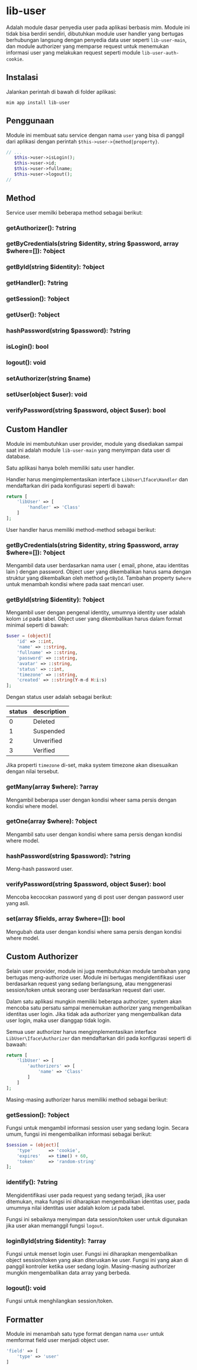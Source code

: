 # lib-user

Adalah module dasar penyedia user pada aplikasi berbasis mim. Module ini tidak
bisa berdiri sendiri, dibutuhkan module user handler yang bertugas berhubungan
langsung dengan penyedia data user seperti `lib-user-main`, dan module authorizer
yang memparse request untuk menemukan informasi user yang melakukan request seperti
module `lib-user-auth-cookie`.

## Instalasi

Jalankan perintah di bawah di folder aplikasi:

```
mim app install lib-user
```

## Penggunaan

Module ini membuat satu service dengan nama `user` yang bisa di panggil dari
aplikasi dengan perintah `$this->user->{method|property}`.

```php
// ...
   $this->user->isLogin();
   $this->user->id;
   $this->user->fullname;
   $this->user->logout();
//
```

## Method

Service user memilki beberapa method sebagai berikut:

### getAuthorizer(): ?string
### getByCredentials(string $identity, string $password, array $where=[]): ?object
### getById(string $identity): ?object
### getHandler(): ?string
### getSession(): ?object
### getUser(): ?object
### hashPassword(string $password): ?string
### isLogin(): bool
### logout(): void
### setAuthorizer(string $name)
### setUser(object $user): void
### verifyPassword(string $password, object $user): bool

## Custom Handler

Module ini membutuhkan user provider, module yang disediakan sampai saat ini adalah
module `lib-user-main` yang menyimpan data user di database.

Satu aplikasi hanya boleh memiliki satu user handler.

Handler harus mengimplementasikan interface `LibUser\Iface\Handler` dan mendaftarkan diri
pada konfigurasi seperti di bawah:

```php
return [
    'libUser' => [
        'handler' => 'Class'
    ]
];
```

User handler harus memiliki method-method sebagai berikut:

### getByCredentials(string $identity, string $password, array $where=[]): ?object

Mengambil data user berdasarkan nama user ( email, phone, atau identitas lain ) dengan
password. Object user yang dikembalikan harus sama dengan struktur yang dikembalkan oleh
method `getById`. Tambahan property `$where` untuk menambah kondisi where pada saat mencari
user.

### getById(string $identity): ?object

Mengambil user dengan pengenal identity, umumnya identity user adalah kolom `id` pada tabel.
Object user yang dikembalikan harus dalam format minimal seperti di bawah:

```php
$user = (object)[
    'id' => ::int,
    'name' => ::string,
    'fullname' => ::string,
    'password' => ::string,
    'avatar' => ::string,
    'status' => ::int,
    'timezone' => ::string,
    'created' => ::string(Y-m-d H:i:s)
];
```

Dengan status user adalah sebagai berikut:

status | description
-------|-------------
0      | Deleted
1      | Suspended
2      | Unverified
3      | Verified

Jika properti `timezone` di-set, maka system timezone akan disesuaikan dengan nilai tersebut.

### getMany(array $where): ?array

Mengambil beberapa user dengan kondisi wheer sama persis dengan kondisi where model.

### getOne(array $where): ?object

Mengambil satu user dengan kondisi where sama persis dengan kondisi where model.

### hashPassword(string $password): ?string

Meng-hash password user.

### verifyPassword(string $password, object $user): bool

Mencoba kecocokan password yang di post user dengan password user yang asli.

### set(array $fields, array $where=[]): bool

Mengubah data user dengan kondisi where sama persis dengan kondisi where model.

## Custom Authorizer

Selain user provider, module ini juga membutuhkan module tambahan yang bertugas
meng-authorize user. Module ini bertugas mengidentifikasi user berdasarkan request
yang sedang berlangsung, atau menggenerasi session/token untuk seorang user berdasarkan
request dari user.

Dalam satu aplikasi mungkin memiliki beberapa authorizer, system akan mencoba satu
persatu sampai menemukan authorizer yang mengembalikan identitas user login. Jika tidak
ada authorizer yang mengembalikan data user login, maka user dianggap tidak login.

Semua user authorizer harus mengimplementasikan interface `LibUser\Iface\Authorizer` dan
mendaftarkan diri pada konfigurasi seperti di bawaah:

```php
return [
    'libUser' => [
        'authorizers' => [
            'name' => 'Class'
        ]
    ]
];
```

Masing-masing authorizer harus memiliki method sebagai berikut:

### getSession(): ?object

Fungsi untuk mengambil informasi session user yang sedang login. Secara umum, fungsi
ini mengembalikan informasi sebagai berikut:

```php
$session = (object)[
    'type'      => 'cookie',
    'expires'   => time() + 60,
    'token'     => 'random-string'
];
```

### identify(): ?string

Mengidentifikasi user pada request yang sedang terjadi, jika user ditemukan, maka fungsi
ini diharapkan mengembalikan identitas user, pada umumnya nilai identitas user adalah 
kolom `id` pada tabel.

Fungsi ini sebaiknya menyimpan data session/token user untuk digunakan jika user akan
memanggil fungsi `logout`.

### loginById(string $identity): ?array

Fungsi untuk menset login user. Fungsi ini diharapkan mengembalikan object session/token
yang akan diteruskan ke user. Fungsi ini yang akan di panggil kontroler ketika user
sedang login. Masing-masing authorizer mungkin mengembalikan data array yang berbeda.

### logout(): void

Fungsi untuk menghilangkan session/token.

## Formatter

Module ini menambah satu type format dengan nama `user` untuk memformat field user menjadi
object user.

```php
'field' => [
    'type' => 'user'
]
```